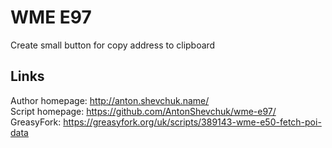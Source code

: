 # WME E97
Create small button for copy address to clipboard

## Links
Author homepage: http://anton.shevchuk.name/  
Script homepage: https://github.com/AntonShevchuk/wme-e97/  
GreasyFork: https://greasyfork.org/uk/scripts/389143-wme-e50-fetch-poi-data  
